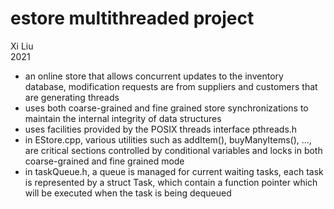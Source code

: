 # estore multithreaded project
Xi Liu </br>
2021 </br>
* an online store that allows concurrent updates to the inventory database, modification requests are from suppliers and customers that are generating threads
* uses both coarse-grained and fine grained store synchronizations
to maintain the internal integrity of data structures 
* uses facilities provided by the POSIX threads interface pthreads.h
* in EStore.cpp, various utilities such as addItem(), buyManyItems(), ..., are critical sections controlled by conditional variables and locks in both coarse-grained and fine grained mode
* in taskQueue.h, a queue is managed for current waiting tasks, each task is represented
by a struct Task, which contain a function pointer which will be executed when the task is being dequeued